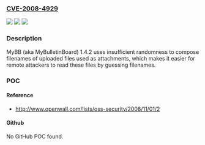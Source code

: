 ### [CVE-2008-4929](https://cve.mitre.org/cgi-bin/cvename.cgi?name=CVE-2008-4929)
![](https://img.shields.io/static/v1?label=Product&message=n%2Fa&color=blue)
![](https://img.shields.io/static/v1?label=Version&message=n%2Fa&color=blue)
![](https://img.shields.io/static/v1?label=Vulnerability&message=n%2Fa&color=brighgreen)

### Description

MyBB (aka MyBulletinBoard) 1.4.2 uses insufficient randomness to compose filenames of uploaded files used as attachments, which makes it easier for remote attackers to read these files by guessing filenames.

### POC

#### Reference
- http://www.openwall.com/lists/oss-security/2008/11/01/2

#### Github
No GitHub POC found.

